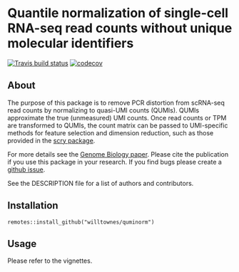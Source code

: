 # Quantile normalization of single-cell RNA-seq read counts without unique molecular identifiers

<!-- badges: start -->
  [![Travis build status](https://travis-ci.com/willtownes/quminorm.svg?branch=master)](https://travis-ci.com/willtownes/quminorm)
  [![codecov](https://codecov.io/gh/willtownes/quminorm/branch/master/graph/badge.svg)](https://codecov.io/gh/willtownes/quminorm)
<!-- badges: end -->

## About

The purpose of this package is to remove PCR distortion from scRNA-seq read counts by normalizing to quasi-UMI counts (QUMIs). QUMIs approximate the true (unmeasured) UMI counts. Once read counts or TPM are transformed to QUMIs, the count matrix can be passed to UMI-specific methods for feature selection and dimension reduction, such as those provided in the [scry package](https://bioconductor.org/packages/release/bioc/html/scry.html).

For more details see the [Genome Biology paper](https://doi.org/10.1186/s13059-020-02078-0). Please cite the publication if you use this package in your research. If you find bugs please create a [github issue](https://github.com/willtownes/quminorm-paper/issues).

See the DESCRIPTION file for a list of authors and contributors.

## Installation

```{r}
remotes::install_github("willtownes/quminorm")
```

## Usage

Please refer to the vignettes.
